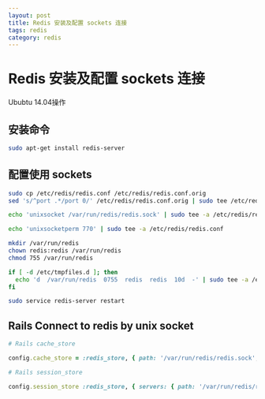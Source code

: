 ```yaml
---
layout: post
title: Redis 安装及配置 sockets 连接
tags: redis
category: redis
---
```


# Redis 安装及配置 sockets 连接
Ububtu 14.04操作

## 安装命令

```sh
sudo apt-get install redis-server
```

## 配置使用 sockets


```sh
sudo cp /etc/redis/redis.conf /etc/redis/redis.conf.orig
sed 's/^port .*/port 0/' /etc/redis/redis.conf.orig | sudo tee /etc/redis/redis.conf

echo 'unixsocket /var/run/redis/redis.sock' | sudo tee -a /etc/redis/redis.conf

echo 'unixsocketperm 770' | sudo tee -a /etc/redis/redis.conf

mkdir /var/run/redis
chown redis:redis /var/run/redis
chmod 755 /var/run/redis

if [ -d /etc/tmpfiles.d ]; then
  echo 'd  /var/run/redis  0755  redis  redis  10d  -' | sudo tee -a /etc/tmpfiles.d/redis.conf
fi

sudo service redis-server restart

```

## Rails Connect to redis by unix socket

```ruby
# Rails cache_store

config.cache_store = :redis_store, { path: '/var/run/redis/redis.sock', db: 1}, { expires_in: 90.minutes }

# Rails session_store

config.session_store :redis_store, { servers: { path: '/var/run/redis/redis.sock', db: 1 } }
```